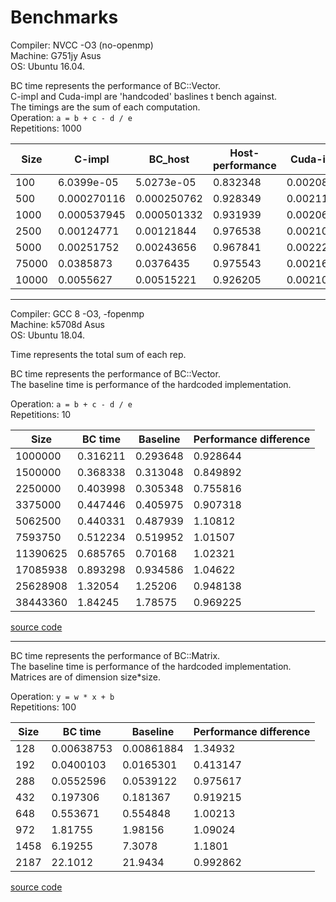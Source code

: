 # Benchmarks 

Compiler: NVCC -O3 (no-openmp)  
Machine: G751jy Asus  
OS: Ubuntu 16.04.  


BC time represents the performance of BC::Vector<float>.   
C-impl and Cuda-impl are 'handcoded' baslines t bench against.   
The timings are the sum of each computation.  
Operation: `a = b + c - d / e`   
Repetitions: 1000  


| Size | C-impl | BC_host | Host-performance | Cuda-impl | BC_device | Device-Performance | 
| ---  | --- | --- | --- | --- | --- | --- | 
|100|6.0399e-05|5.0273e-05|0.832348|0.002082|0.00211177|1.01429|
|500|0.000270116|0.000250762|0.928349|0.00211264|0.00214798|1.01673|
|1000|0.000537945|0.000501332|0.931939|0.0020678|0.00204336|0.988179|
|2500|0.00124771|0.00121844|0.976538|0.00210658|0.00206911|0.982214|
|5000|0.00251752|0.00243656|0.967841|0.00222548|0.00204068|0.916959|
|75000|0.0385873|0.0376435|0.975543|0.00216992|0.00228764|1.05425|
|10000|0.0055627|0.00515221|0.926205|0.00210182|0.00244626|1.16387|


----------------------------------------------------------------------------------------
Compiler: GCC 8 -O3, -fopenmp  
Machine: k5708d Asus  
OS: Ubuntu 18.04.  

Time represents the total sum of each rep.


BC time represents the performance of BC::Vector<double>.  
The baseline time is performance of the hardcoded implementation.  
  
Operation: `a = b + c - d / e`  
Repetitions: 10

|Size | BC time | Baseline | Performance difference |
| --- | --- | --- | --- |
|1000000|0.316211|0.293648|0.928644|
|1500000|0.368338|0.313048|0.849892|
|2250000|0.403998|0.305348|0.755816|
|3375000|0.447446|0.405975|0.907318|
|5062500|0.440331|0.487939|1.10812|
|7593750|0.512234|0.519952|1.01507|
|11390625|0.685765|0.70168|1.02321|
|17085938|0.893298|0.934586|1.04622|
|25628908|1.32054|1.25206|0.948138|
|38443360|1.84245|1.78575|0.969225|

[source code](https://github.com/josephjaspers/BlackCat_Tensors/blob/master/benchmarks/elementwise.h)

------------------------------------------------------------------------------------------

BC time represents the performance of BC::Matrix<double>.  
The baseline time is performance of the hardcoded implementation.  
Matrices are of dimension size*size. 

Operation: `y = w * x + b`  
Repetitions: 100

|Size | BC time | Baseline | Performance difference |
| --- | --- | --- | --- |
|128|0.00638753|0.00861884|1.34932|
|192|0.0400103|0.0165301|0.413147|
|288|0.0552596|0.0539122|0.975617|
|432|0.197306|0.181367|0.919215|
|648|0.553671|0.554848|1.00213|
|972|1.81755|1.98156|1.09024|
|1458|6.19255|7.3078|1.1801|
|2187|22.1012|21.9434|0.992862|

[source code](https://github.com/josephjaspers/BlackCat_Tensors/blob/master/benchmarks/benchmark_matmul_reordering.h)


